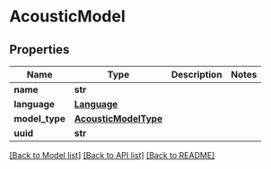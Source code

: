 # AcousticModel

## Properties
Name | Type | Description | Notes
------------ | ------------- | ------------- | -------------
**name** | **str** |  | 
**language** | [**Language**](Language.md) |  | 
**model_type** | [**AcousticModelType**](AcousticModelType.md) |  | 
**uuid** | **str** |  | 

[[Back to Model list]](../README.md#documentation-for-models) [[Back to API list]](../README.md#documentation-for-api-endpoints) [[Back to README]](../README.md)


